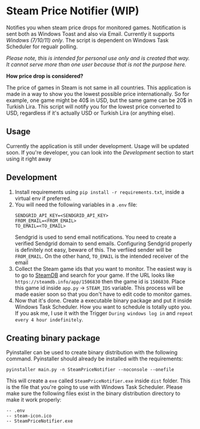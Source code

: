 # Steam Price Notifier (WIP)

Notifies you when steam price drops for monitored games. Notification is sent both as Windows Toast and also via Email. Currently it supports *Windows (7/10/11) only*. The script is dependent on Windows Task Scheduler for regualr polling.

*Please note, this is intended for personal use only and is created that way. It cannot serve more than one user because that is not the purpose here.*

**How price drop is considered?**

The price of games in Steam is not same in all countries. This application is made in a way to show you the lowest possible price internationally. So for example, one game might be 40$ in USD, but the same game can be 20$ in Turkish Lira. This script will notify you for the lowest price converted to USD, regardless if it's actually USD or Turkish Lira (or anything else).

## Usage

Currently the application is still under development. Usage will be updated soon. If you're developer, you can look into the *Development* section to start using it right away


## Development
1. Install requirements using `pip install -r requirements.txt`, inside a virtual env if preferred.
2. You will need the following variables in a `.env` file:
    ```
    SENDGRID_API_KEY=<SENDGRID_API_KEY>
    FROM_EMAIL=<FROM_EMAIL>
    TO_EMAIL=<TO_EMAIL>
    ```
    Sendgrid is used to send email notifications. You need to create a verified Sendgrid domain to send emails. Configuring Sendgrid properly is definitely not easy, beware of this. The verfiied sender will be `FROM_EMAIL`. On the other hand, `TO_EMAIL` is the intended receiver of the email
3. Collect the Steam game ids that you want to monitor. The easiest way is to go to [SteamDB](https://steamdb.info) and search for your game. If the URL looks like `https://steamdb.info/app/1506830` then the game id is `1506830`. Place this game id inside `app.py` -> `STEAM_IDS` variable. This process will be made easier soon so that you don't have to edit code to monitor games.
4. Now that it's done. Create a executable binary package and put it inside Windows Task Scheduler. How you want to schedule is totally upto you. If you ask me, I use it with the Trigger `During windows log in` and `repeat every 4 hour indefinitely`.

## Creating binary package
Pyinstaller can be used to create binary distribution with the following command. Pyinstaller should already be installed with the requirements:
```
pyinstaller main.py -n SteamPriceNotifier --noconsole --onefile
```

This will create a `exe` called `SteamPriceNotifier.exe` inside `dist` folder. This is the file that you're going to use with Windows Task Scheduler. Please make sure the following files exist in the binary distribution directory to make it work properly:

```
-- .env
-- steam-icon.ico
-- SteamPriceNotifier.exe
```